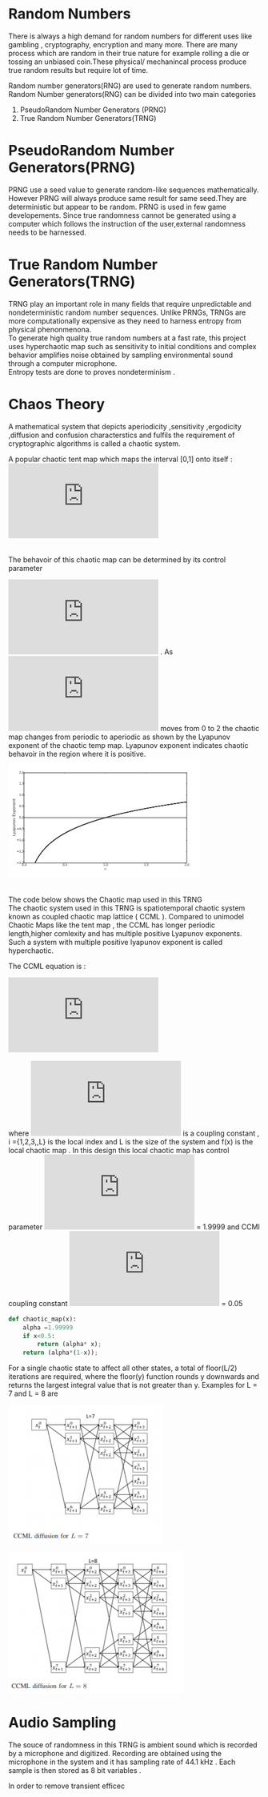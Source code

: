 # Random Numbers 
There is always a high demand for random numbers for different uses 
like gambling , cryptography, encryption and many more.
There are many process which are random in their true nature for example rolling a die or tossing
an unbiased coin.These physical/ mechanincal process produce true random results but require lot of
time.<br>

Random number generators(RNG) are used to generate random numbers.
Random Number generators(RNG) can be divided into two main categories<br>
1. PseudoRandom Number Generators (PRNG)<br>
2. True Random Number Generators(TRNG)<br>

# PseudoRandom Number Generators(PRNG)

PRNG use a seed value to generate random-like sequences mathematically. However PRNG will always
produce same result for same seed.They are deterministic but appear to be random. PRNG is used in 
few game developements. Since true randomness cannot be generated using a computer which follows 
the instruction of the user,external randomness needs to be harnessed.

# True Random Number Generators(TRNG)
TRNG play an important role in many fields that require unpredictable and nondeterministic random
number sequences. Unlike PRNGs, TRNGs are more computationally expensive as they need to harness 
entropy from physical phenonmenona.<br>
To generate high quality true random numbers at a fast rate, this project uses hyperchaotic map
such as sensitivity to initial conditions and complex behavior amplifies noise obtained by sampling 
environmental sound through a computer microphone.<br>
Entropy tests are done to proves nondeterminism .

# Chaos Theory 
A mathematical system that depicts aperiodicity ,sensitivity ,ergodicity ,diffusion and confusion 
characterstics and fulfils the requirement of cryptographic algorithms is called a chaotic system.

A popular chaotic tent map which maps the interval [0,1] onto itself :<br>
![](https://latex.codecogs.com/gif.latex?f%7B_%7Bt%7D%5Cleft%20%28%20x%20%5Cright%20%29%7D%3D%20%5Cleft%5C%7B%5Cbegin%7Bmatrix%7D%20%5Calpha%20x%20%26%200%20%5Cleq%20x%20%3C%200.5%5C%5C%20%5Calpha%20%281-x%29%20%26%200.5%20%5Cleq%20x%20%3C%201%5Cend%7Bmatrix%7D%5Cright.)

<br>
The behavoir of this chaotic map can be determined by its control parameter 
<br>

![](https://latex.codecogs.com/gif.latex?%5Calpha) . As  ![](https://latex.codecogs.com/gif.latex?%5Calpha) 
moves from 0 to 2 the chaotic map changes from periodic to aperiodic as shown by the 
Lyapunov exponent of the chaotic temp map. Lyapunov exponent indicates chaotic behavoir in the 
region where it is positive.
<br>
![](a.png)

<br> 
The code below shows the Chaotic map used in this TRNG


<br> 
The chaotic system used in this TRNG is spatiotemporal chaotic system known as coupled chaotic map 
lattice ( CCML ). Compared to unimodel Chaotic Maps like the tent map , the CCML has longer periodic length,higher comlexity and has multiple positive Lyapunov exponents. Such a system with multiple positive lyapunov exponent is called hyperchaotic.<br>

The CCML equation is :<br>

![](https://latex.codecogs.com/gif.latex?x_%7Bt&plus;1%7D%5E%7Bi%7D%20%3D%20%281-%5Cepsilon%20%29f%28x_%7Bt%7D%5E%7Bi%7D%29%20&plus;%20%5Cfrac%7B%5Cepsilon%20%7D%7B2%7D%28f%28x_%7Bt%7D%5E%7Bi&plus;1%7D%29&plus;f%28x_%7Bt%7D%5E%7Bi-1%7D%29%29)

where ![](https://latex.codecogs.com/gif.latex?%5Cepsilon) is a coupling constant , i ={1,2,3,,L} is the local index and L is the size of the system and f(x) is the local chaotic map . 
In this design this local chaotic map has control parameter 
![](https://latex.codecogs.com/gif.latex?%5Calpha) = 1.9999 and CCMl coupling constant 
 ![](https://latex.codecogs.com/gif.latex?%5Cepsilon) = 0.05



```python
def chaotic_map(x):
    alpha =1.99999
    if x<0.5:
        return (alpha* x);
    return (alpha*(1-x));
```


For a single chaotic state to affect all other states, a total
of floor(L/2) iterations are required, where the floor(y) function
rounds y downwards and returns the largest integral value that
is not greater than y. Examples for L = 7 and L = 8 are

![](b.png)
<br>

![](c.png)
<br>


# Audio Sampling 
The souce of randomness in this TRNG is ambient sound which is recorded by a microphone and 
digitized. Recording are obtained using the microphone in the system and it has sampling rate of 
44.1 kHz . Each sample is then stored as 8 bit variables .

In order to remove transient efficec







